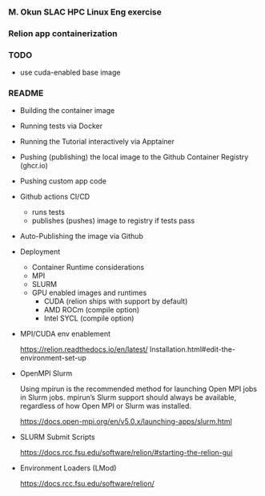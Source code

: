 ### M. Okun SLAC HPC Linux Eng exercise
### Relion app containerization

### TODO
 * use cuda-enabled base image


### README

* Building the container image

* Running tests via Docker

* Running the Tutorial interactively via Apptainer

* Pushing (publishing) the local image to the Github Container Registry (ghcr.io)

* Pushing custom app code

* Github actions CI/CD
    - runs tests
    - publishes (pushes) image to registry if tests pass

* Auto-Publishing the image via Github 


* Deployment
    * Container Runtime considerations
    * MPI
    * SLURM
    * GPU enabled images and runtimes
        * CUDA (relion ships with support by default)
        * AMD ROCm (compile option)
        * Intel SYCL (compile option)

 * MPI/CUDA env enablement

    https://relion.readthedocs.io/en/latest/      Installation.html#edit-the-environment-set-up


 * OpenMPI Slurm

    Using mpirun is the recommended method for launching Open MPI jobs in Slurm jobs.  mpirun’s Slurm support should always be available, regardless of how Open MPI or Slurm was installed.

    https://docs.open-mpi.org/en/v5.0.x/launching-apps/slurm.html

 * SLURM Submit Scripts

    https://docs.rcc.fsu.edu/software/relion/#starting-the-relion-gui

 * Environment Loaders (LMod)

    https://docs.rcc.fsu.edu/software/relion/

